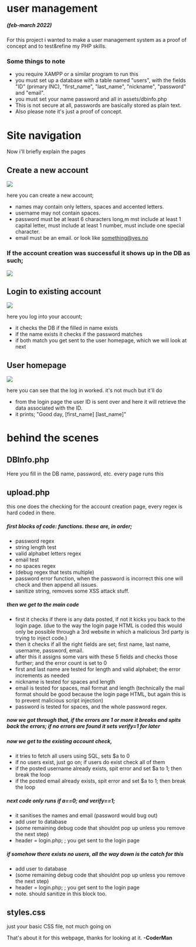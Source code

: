 # user management
##### _(feb-march 2022)_
For this project i wanted to make a user management system as a proof of concept and to test&refine my PHP skills.

### Some things to note
* you require XAMPP or a similar program to run this
* you must set up a database with a table named "users", with the fields "ID" (primary INC), "first_name", "last_name", "nickname", "password" and "email".
* you must set your name password and all in assets/dbinfo.php
* This is not secure at all, passwords are basically stored as plain text.
* Also please note it's just a proof of concept.

# Site navigation
Now i'll briefly explain the pages
## Create a new account
![](https://media.discordapp.net/attachments/892668729241002024/951456454462824518/unknown.png?width=580&height=625)

here you can create a new account; 
* names may contain only letters, spaces and accented letters.
* username may not contain spaces.
* password must be at least 6 characters long,m mst include at least 1 capital letter, must include at least 1 number, must include one special character.
* email must be an email. or look like something@yes.no

### If the account creation was successful it shows up in the DB as such;
![](https://media.discordapp.net/attachments/892668729241002024/951456455133900860/unknown.png)

## Login to existing account
![](https://media.discordapp.net/attachments/892668729241002024/951456454693515284/unknown.png)

here you log into your account; 
* it checks the DB if the filled in name exists
* if the name exists it checks if the password matches
* if both match you get sent to the user homepage, which we will look at next

## User homepage
![](https://media.discordapp.net/attachments/892668729241002024/951456454928388126/unknown.png)

here you can see that the log in worked. it's not much but it'll do
* from the login page the user ID is sent over and here it will retrieve the data associated with the ID.
* it prints; "Good day, [first_name] [last_name]"

# behind the scenes
## DBInfo.php
Here you fill in the DB name, password, etc. every page runs this

## upload.php
this one does the checking for the account creation page, every regex is hard coded in there.
##### first blocks of code: functions. these are, in order;
* password regex
* string length test
* valid alphabet letters regex
* email test
* no spaces regex
* (debug regex that tests multiple)
* password error function, when the password is incorrect this one will check and then append all issues.
* sanitize string, removes some XSS attack stuff.
##### then we get to the main code
* first it checks if there is any data posted, if not it kicks you back to the login page. (due to the way the login page HTML is coded this would only be possible through a 3rd website in which a malicious 3rd party is trying to inject code.)
* then it checks if all the right fields are set; first name, last name, username, password, email.
* after this it assigns some vars with these 5 fields and checks those further; and the error count is set to 0
* first and last name are tested for length and valid alphabet; the error increments as needed
* nickname is tested for spaces and length
* email is tested for spaces, mail format and length (technically the mail format should be good because the login page HTML, but again this is to prevent malicious script injection)
* password is tested for spaces, and the whole password regex.
##### now we got through that, if the errors are 1 or more it breaks and spits back the errors; if no errors are found it sets verify=1 for later
##### now we get to the existing account check,
* it tries to fetch all users using SQL, sets $a to 0
* if no users exist, just go on; if users do exist check all of them
* if the posted username already exists, spit error and set $a to 1; then break the loop
* if the posted email already exists, spit error and set $a to 1; then break the loop
##### next code only runs if a==0; and verify==1;
* it sanitises the names and email (password would bug out)
* add user to database
* (some remaining debug code that shouldnt pop up unless you remove the next step)
* header = login.php; ; you get sent to the login page

##### if somehow there exists no users, all the way down is the catch for this 
* add user to database
* (some remaining debug code that shouldnt pop up unless you remove the next step)
* header = login.php; ; you get sent to the login page
* note. should sanitize in this block too.

## styles.css
just your basic CSS file, not much going on

That's about it for this webpage, thanks for looking at it.
**-CoderMan**
